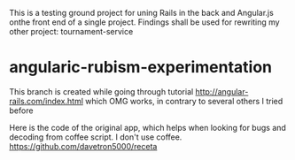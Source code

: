 This is a testing ground project for uning Rails in the back and Angular.js onthe front end of a single project.
Findings shall be used for rewriting my other project: tournament-service

# angularic-rubism-experimentation

This branch is created while going through tutorial
http://angular-rails.com/index.html
which OMG works, in contrary to several others I tried before

Here is the code of the original app, which helps when looking for bugs and decoding from coffee script. I don't use coffee.
https://github.com/davetron5000/receta
